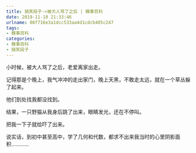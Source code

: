 ```yaml
---
title: 搞笑段子->被大人骂了之后 | 糗事百科
date: 2019-11-10 21:33:46
urlname: 08f716e3a1dcc533aa4d1cdcb405c247
tags: 
- 糗事百科
categories:
- 糗事百科
- 搞笑段子
---
```

小时候，被大人骂了之后，老爱离家出走。

记得那是个晚上，我气冲冲的走出家门，晚上天黑，不敢走太远，就在一个草丛躲了起来。

他们到处找我都没找到。

结果，一只野猫从我身后跳了出来，眼睛发光，还在不停叫。

把我一下子就给吓了出来。

说实话，到初中甚至高中，学了几何和代数，都求不出来我当时的心里阴影面积…………


